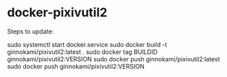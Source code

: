 # docker-pixivutil2

Steps to update:

sudo systemctl start docker.service
sudo docker build -t ginnokami/pixivutil2:latest .
sudo docker tag BUILDID ginnokami/pixivutil2:VERSION
sudo docker push ginnokami/pixivutil2:latest
sudo docker push ginnokami/pixivutil2:VERSION